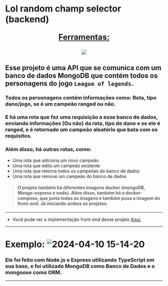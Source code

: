 # Lol random champ selector (backend)

<div align=center>
  <p style='font-size: 25px; text-decoration: underline; font-weight: bold'>Ferramentas:</p>
  <a href="https://github.com/Joao-Vtr-Oliveira/todo-list-login">
    <img src="https://skillicons.dev/icons?i=nodejs,ts,mongodb,postman,docker" />
  </a>
</div>

## Esse projeto é uma API que se comunica com um banco de dados MongoDB que contém todos os personagens do jogo `League of legends`.

### Todos os personagens contém informações como: Rota, tipo dano/jogo, se é um campeão ranged ou não.

### E há uma rota que faz uma requisição a esse banco de dados, enviando informações (Ou não) da rota, tipo de dano e se ele é ranged, e é retornado um campeão aleatório que bata com os requisitos.

### Além disso, há outras rotas, como:

- Uma rota que adiciona um novo campeão
- Uma rota que edita um campeão existente
- Uma rota que retorna todos os campeões do banco de dados
- Uma rota que remove um campeão do banco de dados


> #### O projeto também há diferentes imagens docker (mongoDB, Mongo-express e node). Além disso, também há o docker-compose, que junta todas as imagens e também puxa a imagem do front-end. Já iniciando ambos os projetos.
---

- Você pode ver a implementação front-end desse projeto [Aqui.](https://github.com/Joao-Vtr-Oliveira/lol-random-champ-selector-frontend)

---

# Exemplo: ![2024-04-10 15-14-20](https://github.com/Joao-Vtr-Oliveira/lol-random-champ-selector-backend/assets/114768964/a826e59e-37e3-4ce1-b859-f084b6e95738)


### Ele foi feito com Node.js e Express utilizando TypeScript em sua base, e foi utilizado MongoDB como Banco de Dados e o mongoose como ORM.

---